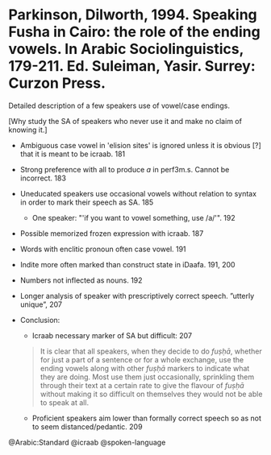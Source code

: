 # Parkinson, Dilworth, 1994. Speaking Fusha in Cairo: the role of the ending vowels. In Arabic Sociolinguistics, 179-211. Ed. Suleiman, Yasir. Surrey: Curzon Press.

Detailed description of a few speakers use of vowel/case endings. 

[Why study the SA of speakers who never use it and make no claim of knowing it.]

- Ambiguous case vowel in 'elision sites' is ignored unless it is obvious [?] that it is meant to be icraab. 181

- Strong preference with all to produce *a* in perf3m.s. Cannot be incorrect. 183

- Uneducated speakers use occasional vowels without relation to syntax in order to mark their speech as SA. 185 
    - One speaker: "'if you want to vowel something, use /a/'". 192 

- Possible memorized frozen expression with icraab. 187

- Words with enclitic pronoun often case vowel. 191

- Indite more often marked than construct state in iDaafa. 191, 200

- Numbers not inflected as nouns. 192

- Longer analysis of speaker with prescriptively correct speech. ”utterly unique”, 207

- Conclusion: 
  - Icraab necessary marker of SA but difficult: 207

  > It is clear that all speakers, when they decide to do *fuṣḥā*, whether for just a part of a sentence or for a whole exchange, use the ending vowels along with other *fuṣḥā* markers to indicate what they are doing. Most use them just occasionally, sprinkling them through their text at a certain rate to give the flavour of *fuṣḥā* without making it so difficult on themselves they would not be able to speak at all.

  - Proficient speakers aim lower than formally correct speech so as not to seem distanced/pedantic. 209

@Arabic:Standard
@icraab
@spoken-language
